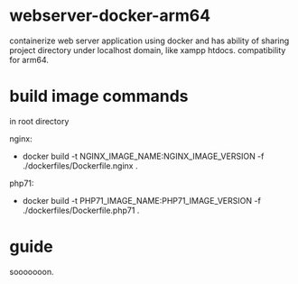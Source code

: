# webserver-docker-arm64

containerize web server application using docker and has ability of sharing project directory under localhost domain, like xampp htdocs. compatibility for arm64.

# build image commands

in root directory

nginx:

- docker build -t NGINX_IMAGE_NAME:NGINX_IMAGE_VERSION -f ./dockerfiles/Dockerfile.nginx .

php71:

- docker build -t PHP71_IMAGE_NAME:PHP71_IMAGE_VERSION -f ./dockerfiles/Dockerfile.php71 .

# guide

sooooooon.
